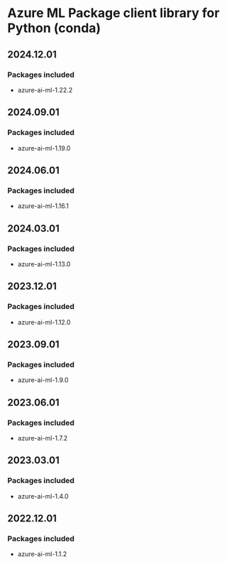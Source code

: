 # Azure ML Package client library for Python (conda)

## 2024.12.01

### Packages included

- azure-ai-ml-1.22.2

## 2024.09.01

### Packages included

- azure-ai-ml-1.19.0

## 2024.06.01

### Packages included

- azure-ai-ml-1.16.1

## 2024.03.01

### Packages included

- azure-ai-ml-1.13.0

## 2023.12.01

### Packages included

- azure-ai-ml-1.12.0

## 2023.09.01

### Packages included

- azure-ai-ml-1.9.0

## 2023.06.01

### Packages included

- azure-ai-ml-1.7.2

## 2023.03.01

### Packages included

- azure-ai-ml-1.4.0

## 2022.12.01

### Packages included

- azure-ai-ml-1.1.2
